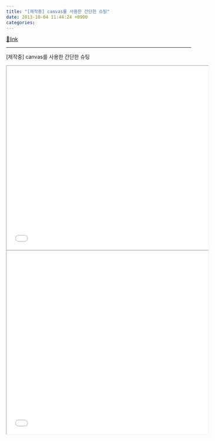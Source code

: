 ```yaml
---
title: "[제작중] canvas를 사용한 간단한 슈팅"
date: 2013-10-04 11:44:24 +0900
categories: 
---
```

[🔗link](http://www.mins01.com/mh/tech/read/846)
***


[제작중] canvas를 사용한 간단한 슈팅  
<iframe frameborder="0" height="500" src="/web_work/fun/game_shoot/game_shoot.html" style="border-width: 1px;" width="550"></iframe><iframe frameborder="0" height="500" src="/web_work/fun/game_shoot/game_shoot_test.html" style="border-width: 1px;" width="550"></iframe>


